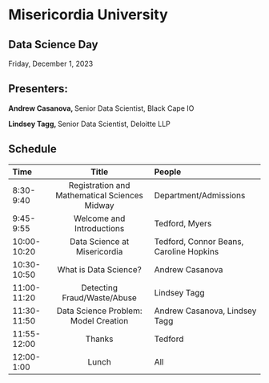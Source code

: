 # Misericordia University

<h2><b>Data Science Day</b></h2>
Friday, December 1, 2023 


<h2> <b> Presenters:</b> </h2>
<b> Andrew Casanova, </b> Senior Data Scientist, Black Cape IO 

<b> Lindsey Tagg, </b> Senior Data Scientist, Deloitte LLP 

## Schedule

| Time | Title | People |
|:--|:--:|:--|
| 8:30-9:40 | Registration and Mathematical Sciences Midway | Department/Admissions |
|9:45-9:55|Welcome and Introductions|Tedford, Myers|
|10:00-10:20|Data Science at Misericordia| Tedford, Connor Beans, Caroline Hopkins|
|10:30-10:50| What is Data Science?| Andrew Casanova|
|11:00-11:20|Detecting Fraud/Waste/Abuse|Lindsey Tagg|
|11:30-11:50|Data Science Problem: Model Creation| Andrew Casanova, Lindsey Tagg|
|11:55-12:00|Thanks|Tedford|
|12:00-1:00|Lunch|All|

